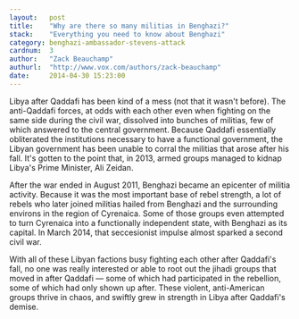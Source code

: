```yaml
---
layout:   post
title:    "Why are there so many militias in Benghazi?"
stack:    "Everything you need to know about Benghazi"
category: benghazi-ambassador-stevens-attack
cardnum:  3
author:   "Zack Beauchamp"
authurl:  "http://www.vox.com/authors/zack-beauchamp"
date:     2014-04-30 15:23:00
---
```


Libya after Qaddafi has been kind of a mess (not that it wasn't before). The anti-Qaddafi forces, at odds with each other even when fighting on the same side during the civil war, dissolved into bunches of militias, few of which answered to the central government. Because Qaddafi essentially obliterated the institutions necessary to have a functional government, the Libyan government has been unable to corral the militias that arose after his fall. It's gotten to the point that, in 2013, armed groups managed to kidnap Libya's Prime Minister, Ali Zeidan.

After the war ended in August 2011, Benghazi became an epicenter of militia activity. Because it was the most important base of rebel strength, a lot of rebels who later joined militias hailed from Benghazi and the surrounding environs in the region of Cyrenaica. Some of those groups even attempted to turn Cyrenaica into a functionally independent state, with Benghazi as its capital. In March 2014, that seccesionist impulse almost sparked a second civil war.

With all of these Libyan factions busy fighting each other after Qaddafi's fall, no one was really interested or able to root out the jihadi groups that moved in after Qaddafi — some of which had participated in the rebellion, some of which had only shown up after. These violent, anti-American groups thrive in chaos, and swiftly grew in strength in Libya after Qaddafi's demise.